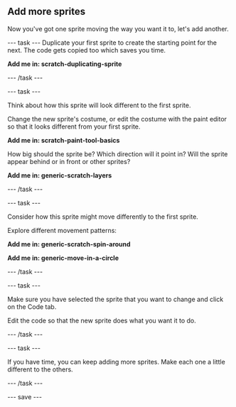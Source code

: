 ## Add more sprites
Now you've got one sprite moving the way you want it to, let's add another. 

--- task ---
Duplicate your first sprite to create the starting point for the next. The code gets copied too which saves you time.

**Add me in: scratch-duplicating-sprite**

--- /task ---

--- task ---

Think about how this sprite will look different to the first sprite. 

Change the new sprite's costume, or edit the costume with the paint editor so that it looks different from your first sprite. 

**Add me in: scratch-paint-tool-basics**

How big should the sprite be? 
Which direction will it point in?
Will the sprite appear behind or in front or other sprites?

**Add me in: generic-scratch-layers**

--- /task ---

--- task ---

Consider how this sprite might move differently to the first sprite. 

Explore different movement patterns: 

**Add me in: generic-scratch-spin-around**

**Add me in: generic-move-in-a-circle**

--- /task ---

--- task ---

Make sure you have selected the sprite that you want to change and click on the Code tab.

Edit the code so that the new sprite does what you want it to do.

--- /task ---

--- task ---

If you have time, you can keep adding more sprites. Make each one a little different to the others. 

--- /task ---

--- save ---

